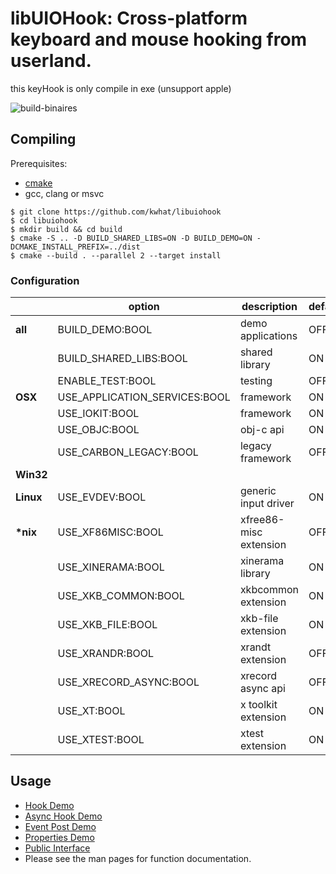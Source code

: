 libUIOHook: Cross-platform keyboard and mouse hooking from userland. 
====================================================================
this keyHook is only compile in exe (unsupport apple)



![build-binaires](https://github.com/kwhat/libuiohook/workflows/build-binaires/badge.svg)

## Compiling
Prerequisites: 
 * [cmake](https://cmake.org)
 * gcc, clang or msvc

```
$ git clone https://github.com/kwhat/libuiohook
$ cd libuiohook
$ mkdir build && cd build
$ cmake -S .. -D BUILD_SHARED_LIBS=ON -D BUILD_DEMO=ON -DCMAKE_INSTALL_PREFIX=../dist
$ cmake --build . --parallel 2 --target install  
```

### Configuration

|           | option                        | description            | default |
| --------- | ----------------------------- | ---------------------- | ------- | 
| __all__   | BUILD_DEMO:BOOL               | demo applications      | OFF     |
|           | BUILD_SHARED_LIBS:BOOL        | shared library         | ON      |
|           | ENABLE_TEST:BOOL              | testing                | OFF     |
| __OSX__   | USE_APPLICATION_SERVICES:BOOL | framework              | ON      |
|           | USE_IOKIT:BOOL                | framework              | ON      |
|           | USE_OBJC:BOOL                 | obj-c api              | ON      |
|           | USE_CARBON_LEGACY:BOOL        | legacy framework       | OFF     |
| __Win32__ |                               |                        |         |
| __Linux__ | USE_EVDEV:BOOL                | generic input driver   | ON      |
| __*nix__  | USE_XF86MISC:BOOL             | xfree86-misc extension | OFF     |
|           | USE_XINERAMA:BOOL             | xinerama library       | ON      |
|           | USE_XKB_COMMON:BOOL           | xkbcommon extension    | ON      |
|           | USE_XKB_FILE:BOOL             | xkb-file extension     | ON      |
|           | USE_XRANDR:BOOL               | xrandt extension       | OFF     |
|           | USE_XRECORD_ASYNC:BOOL        | xrecord async api      | OFF     |
|           | USE_XT:BOOL                   | x toolkit extension    | ON      |
|           | USE_XTEST:BOOL                | xtest extension        | ON      |

## Usage
* [Hook Demo](demo/demo_hook.c)
* [Async Hook Demo](demo/demo_hook_async.c)
* [Event Post Demo](demo/demo_post.c)
* [Properties Demo](demo/demo_properties.c)
* [Public Interface](include/uiohook.h)
* Please see the man pages for function documentation.
